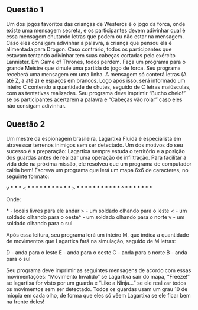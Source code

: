 ## Questão 1
Um dos jogos favoritos das crianças de Westeros é o jogo da
forca, onde existe uma mensagem secreta, e os participantes devem adivinhar qual
é essa mensagem chutando letras que podem ou não estar na mensagem. Caso
eles consigam adivinhar a palavra, a criança que pensou ela é alimentada para
Drogon. Caso contrário, todos os participantes que estavam tentando adivinhar tem
suas cabeças cortadas pelo exército Lannister. Em Game of Thrones, todos
perdem.
Faça um programa para o grande Meistre que simule uma partida do jogo de
forca. Seu programa receberá uma mensagem em uma linha. A mensagem só
conterá letras (A até Z, a até z) e espaços em brancos. Logo após isso, será
informado um inteiro C contendo a quantidade de chutes, seguido de C letras
maiúsculas, com as tentativas realizadas. Seu programa deve imprimir “Bucho
cheio!” se os participantes acertarem a palavra e “Cabeças vão rolar” caso eles não
consigam adivinhar.

## Questão 2
Um mestre da espionagem brasileira, Lagartixa Fluida é
especialista em atravessar terrenos inimigos sem ser detectado. Um dos motivos do
seu sucesso é a preparação: Lagartixa sempre estuda o território e a posição dos
guardas antes de realizar uma operação de infiltração. Para facilitar a vida dele na
próxima missão, ele resolveu que um programa de computador cairia bem!
Escreva um programa que lerá um mapa 6x6 de caracteres, no seguinte
formato:

v * * * < *
\* * * * * *
\* ^ * * > *
\* * * * * *
\* * * * ^ *
\* * * * * *

Onde:

\* - locais livres para ele andar
\> - um soldado olhando para o leste
< - um soldado olhando para o oeste^ - um soldado olhando para o norte
v - um soldado olhando para o sul

Após essa leitura, seu programa lerá um inteiro M, que indica a quantidade
de movimentos que Lagartixa fará na simulação, seguido de M letras:

D - anda para o leste
E - anda para o oeste
C - anda para o norte
B - anda para o sul

Seu programa deve imprimir as seguintes mensagens de acordo com essas
movimentações: “Movimento Invalido” se Lagartixa sair do mapa, “Freeze!” se
lagartixa for visto por um guarda e “Like a Ninja...” se ele realizar todos os
movimentos sem ser detectado. Todos os guardas usam um grau 10 de miopia em
cada olho, de forma que eles só vêem Lagartixa se ele ficar bem na frente deles!